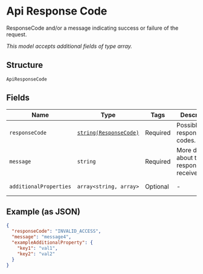 
# Api Response Code

ResponseCode and/or a message indicating success or failure of the request.

*This model accepts additional fields of type array.*

## Structure

`ApiResponseCode`

## Fields

| Name | Type | Tags | Description | Getter | Setter |
|  --- | --- | --- | --- | --- | --- |
| `responseCode` | [`string(ResponseCode)`](../../doc/models/response-code.md) | Required | Possible response codes. | getResponseCode(): string | setResponseCode(string responseCode): void |
| `message` | `string` | Required | More details about the responseCode received. | getMessage(): string | setMessage(string message): void |
| `additionalProperties` | `array<string, array>` | Optional | - | findAdditionalProperty(string key): array | additionalProperty(string key, array value): void |

## Example (as JSON)

```json
{
  "responseCode": "INVALID_ACCESS",
  "message": "message4",
  "exampleAdditionalProperty": {
    "key1": "val1",
    "key2": "val2"
  }
}
```

